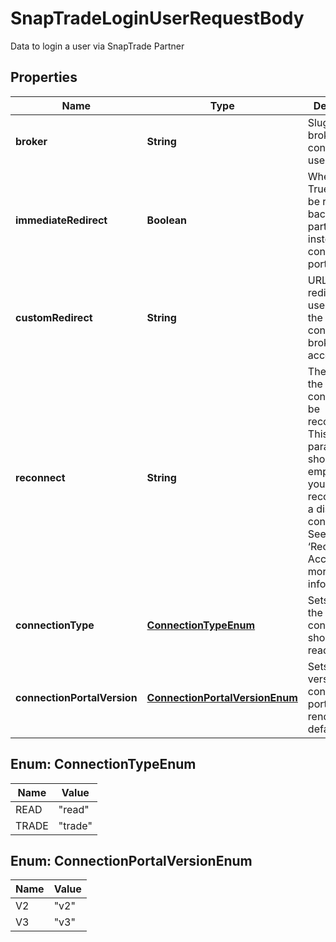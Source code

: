 

# SnapTradeLoginUserRequestBody

Data to login a user via SnapTrade Partner

## Properties

| Name | Type | Description | Notes |
|------------ | ------------- | ------------- | -------------|
|**broker** | **String** | Slug of the brokerage to connect the user to |  [optional] |
|**immediateRedirect** | **Boolean** | When set to True, user will be redirected back to the partner&#39;s site instead of the connection portal |  [optional] |
|**customRedirect** | **String** | URL to redirect the user to after the user connects their brokerage account |  [optional] |
|**reconnect** | **String** | The UUID of the brokerage connection to be reconnected. This parameter should be left empty unless you are reconnecting a disabled connection. See ‘Reconnecting Accounts’ for more information. |  [optional] |
|**connectionType** | [**ConnectionTypeEnum**](#ConnectionTypeEnum) | Sets whether the connection should be read or trade |  [optional] |
|**connectionPortalVersion** | [**ConnectionPortalVersionEnum**](#ConnectionPortalVersionEnum) | Sets the version of the connection portal to render, with a default to &#39;v2&#39; |  [optional] |



## Enum: ConnectionTypeEnum

| Name | Value |
|---- | -----|
| READ | &quot;read&quot; |
| TRADE | &quot;trade&quot; |



## Enum: ConnectionPortalVersionEnum

| Name | Value |
|---- | -----|
| V2 | &quot;v2&quot; |
| V3 | &quot;v3&quot; |



